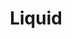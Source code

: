 ---
codehost: https://github.com/https://github.com/Shopify/liquid
logohandle: liquidmarkup
sort: liquidmarkup
title: Liquid
website: http://liquidmarkup.org/
---
